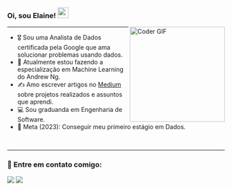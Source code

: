 ### Oi, sou Elaine! <img src="https://media.giphy.com/media/hvRJCLFzcasrR4ia7z/giphy.gif" width="25px"> 
<img align="right" src="https://cdna.artstation.com/p/assets/images/images/042/631/286/original/bryan-rodriguez-belchibia-1-rightspeed.gif?1635037562" alt="Coder GIF" height="220">
<hr/>

- 🎖 Sou uma Analista de Dados certificada pela Google que ama solucionar problemas usando dados.<br />
- 🌱 Atualmente estou fazendo a especialização em Machine Learning do Andrew Ng.<br />
- ✍ Amo escrever artigos no [Medium](https://medium.com/@lainetnr) sobre projetos realizados e assuntos que aprendi.<br />
- 💻 Sou graduanda em Engenharia de Software.<br />
- 🎯 Meta (2023): Conseguir meu primeiro estágio em Dados.<br />
<br/>
<hr/>



### 🧧 Entre em contato comigo:
<div>
<a href="https://www.linkedin.com/in/euelainesilva/" target="_blank"><img loading="lazy" src="https://img.shields.io/badge/-LinkedIn-%230077B5?style=for-the-badge&logo=linkedin&logoColor=white" target="_blank"></a>
<a href="https://www.kaggle.com/lainetnr" target="_blank"><img loading="lazy" src="https://img.shields.io/badge/Kaggle-20BEFF?style=for-the-badge&logo=Kaggle&logoColor=white" target="_blank"></a>

</div>
